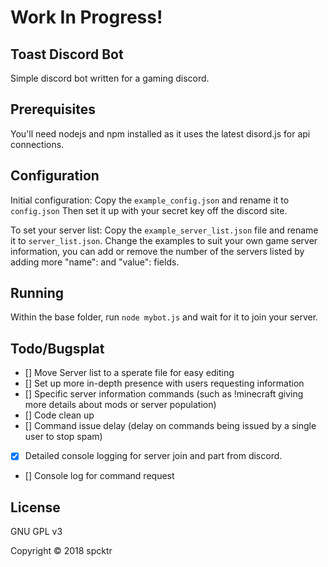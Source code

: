 # Work In Progress!

## Toast Discord Bot

Simple discord bot written for a gaming discord.

## Prerequisites

You'll need nodejs and npm installed as it uses the latest disord.js for api connections.

## Configuration

Initial configuration:
Copy the `example_config.json` and rename it to `config.json`
Then set it up with your secret key off the discord site.

To set your server list:
Copy the `example_server_list.json` file and rename it to `server_list.json`.
Change the examples to suit your own game server information, you can add or remove the number of the servers listed by adding more "name": and "value": fields.

## Running

Within the base folder, run `node mybot.js` and wait for it to join your server.



## Todo/Bugsplat

- [] Move Server list to a sperate file for easy editing
- [] Set up more in-depth presence with users requesting information
- [] Specific server information commands (such as !minecraft giving more details about mods or server population)
- [] Code clean up
- [] Command issue delay (delay on commands being issued by a single user to stop spam)
- [x] Detailed console logging for server join and part from discord.
- [] Console log for command request

## License

GNU GPL v3


Copyright © 2018 spcktr
